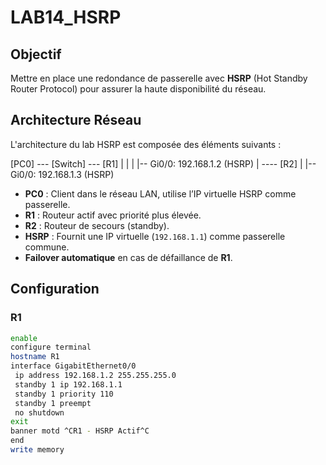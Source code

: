 # LAB14_HSRP

## Objectif  
Mettre en place une redondance de passerelle avec **HSRP** (Hot Standby Router Protocol) pour assurer la haute disponibilité du réseau.

## Architecture Réseau

L'architecture du lab HSRP est composée des éléments suivants :

[PC0] --- [Switch] --- [R1]
| |
| |-- Gi0/0: 192.168.1.2 (HSRP)
|
---- [R2]
|
|-- Gi0/0: 192.168.1.3 (HSRP)

- **PC0** : Client dans le réseau LAN, utilise l’IP virtuelle HSRP comme passerelle.
- **R1** : Routeur actif avec priorité plus élevée.
- **R2** : Routeur de secours (standby).
- **HSRP** : Fournit une IP virtuelle (`192.168.1.1`) comme passerelle commune.
- **Failover automatique** en cas de défaillance de **R1**.

## Configuration

### R1
```bash
enable
configure terminal
hostname R1
interface GigabitEthernet0/0
 ip address 192.168.1.2 255.255.255.0
 standby 1 ip 192.168.1.1
 standby 1 priority 110
 standby 1 preempt
 no shutdown
exit
banner motd ^CR1 - HSRP Actif^C
end
write memory
```

